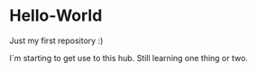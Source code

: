 # Hello-World
Just my first repository :)

I´m starting to get use to this hub. Still learning one thing or two. 
